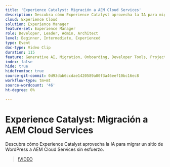 ```yaml
---
title: 'Experience Catalyst: Migración a AEM Cloud Services'
description: Descubra cómo Experience Catalyst aprovecha la IA para migrar un sitio de WordPress a AEM Cloud Services sin esfuerzo.
cloud: Experience Cloud
solution: Experience Manager
feature-set: Experience Manager
role: Developer, Leader, Admin, Architect
level: Beginner, Intermediate, Experienced
type: Event
doc-type: Video Clip
duration: 115
feature: Generative AI, Migration, Onboarding, Developer Tools, Projects
index: false
hide: true
hidefromtoc: true
source-git-commit: 0d93dab6ccdae1420589a00f3a46eef10bc16ec8
workflow-type: tm+mt
source-wordcount: '46'
ht-degree: 0%

---
```



# Experience Catalyst: Migración a AEM Cloud Services

Descubra cómo Experience Catalyst aprovecha la IA para migrar un sitio de WordPress a AEM Cloud Services sin esfuerzo.

>[!VIDEO](https://video.tv.adobe.com/v/3461979/?learn=on&enablevpops&captions=spa)
